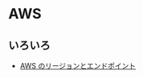 # AWS
## いろいろ
- [AWS のリージョンとエンドポイント](https://docs.aws.amazon.com/ja_jp/general/latest/gr/rande.html)